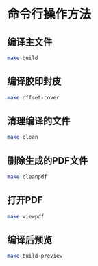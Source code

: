 # 命令行操作方法

## 编译主文件
```bash
make build
```

## 编译胶印封皮
```bash
make offset-cover
```

## 清理编译的文件
```bash
make clean
```

## 删除生成的PDF文件
```bash
make cleanpdf
```

## 打开PDF
```bash
make viewpdf
```

## 编译后预览
```bash
make build-preview
```